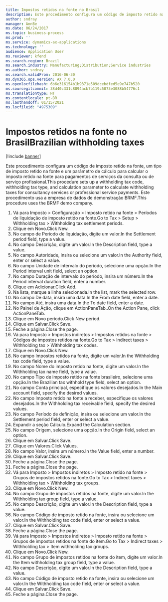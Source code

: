 ```yaml
---
title: Impostos retidos na fonte no Brasil
description: Este procedimento configura um código de imposto retido na fonte, um tipo de imposto retido na fonte e um parâmetro de cálculo para calcular o imposto retido na fonte para pagamentos de serviços da consulta ou de serviço profissional.
author: sndray
manager: AnnBe
ms.date: 06/24/2017
ms.topic: business-process
ms.prod: ''
ms.service: dynamics-ax-applications
ms.technology: ''
audience: Application User
ms.reviewer: kfend
ms.search.region: Brazil
ms.search.industry: Manufacturing;Distribution;Service industries
ms.author: sndray
ms.search.validFrom: 2016-06-30
ms.dyn365.ops.version: AX 7.0.0
ms.openlocfilehash: 6b6e316154b1b9371e509dcebdfed5e9e747b520
ms.sourcegitcommit: 38d40c331c8894acb7b119c5073e3088b54776c1
ms.translationtype: HT
ms.contentlocale: pt-BR
ms.lasthandoff: 01/15/2021
ms.locfileid: "4975309"
---
```

# <a name="brazilian-withholding-taxes"></a><span data-ttu-id="45105-103">Impostos retidos na fonte no Brasil</span><span class="sxs-lookup"><span data-stu-id="45105-103">Brazilian withholding taxes</span></span> 

[!include [banner](../../includes/banner.md)]

<span data-ttu-id="45105-104">Este procedimento configura um código de imposto retido na fonte, um tipo de imposto retido na fonte e um parâmetro de cálculo para calcular o imposto retido na fonte para pagamentos de serviços da consulta ou de serviço profissional.</span><span class="sxs-lookup"><span data-stu-id="45105-104">This procedure sets up a withholding tax code, withholding tax type, and calculation parameter to calculate withholding taxes for consultancy services or professional service payments.</span></span> <span data-ttu-id="45105-105">Este procedimento usa a empresa de dados de demonstração BRMF.</span><span class="sxs-lookup"><span data-stu-id="45105-105">This procedure uses the BRMF demo company.</span></span>

1. <span data-ttu-id="45105-106">Vá para Imposto > Configuração > Imposto retido na fonte > Períodos de liquidação de imposto retido na fonte.</span><span class="sxs-lookup"><span data-stu-id="45105-106">Go to Tax > Setup > Withholding tax > Withholding tax settlement periods.</span></span>
2. <span data-ttu-id="45105-107">Clique em Novo.</span><span class="sxs-lookup"><span data-stu-id="45105-107">Click New.</span></span>
3. <span data-ttu-id="45105-108">No campo de Período de liquidação, digite um valor.</span><span class="sxs-lookup"><span data-stu-id="45105-108">In the Settlement period field, type a value.</span></span>
4. <span data-ttu-id="45105-109">No campo Descrição, digite um valor.</span><span class="sxs-lookup"><span data-stu-id="45105-109">In the Description field, type a value.</span></span>
5. <span data-ttu-id="45105-110">No campo Autoridade, insira ou selecione um valor.</span><span class="sxs-lookup"><span data-stu-id="45105-110">In the Authority field, enter or select a value.</span></span>
6. <span data-ttu-id="45105-111">No campo Unidade de intervalo do período, selecione uma opção.</span><span class="sxs-lookup"><span data-stu-id="45105-111">In the Period interval unit field, select an option.</span></span>
7. <span data-ttu-id="45105-112">No campo Duração de intervalo do período, insira um número.</span><span class="sxs-lookup"><span data-stu-id="45105-112">In the Period interval duration field, enter a number.</span></span>
8. <span data-ttu-id="45105-113">Clique em Adicionar.</span><span class="sxs-lookup"><span data-stu-id="45105-113">Click Add.</span></span>
9. <span data-ttu-id="45105-114">Na lista, marque a linha selecionada.</span><span class="sxs-lookup"><span data-stu-id="45105-114">In the list, mark the selected row.</span></span>
10. <span data-ttu-id="45105-115">No campo De data, insira uma data.</span><span class="sxs-lookup"><span data-stu-id="45105-115">In the From date field, enter a date.</span></span>
11. <span data-ttu-id="45105-116">No campo Até, insira uma data.</span><span class="sxs-lookup"><span data-stu-id="45105-116">In the To date field, enter a date.</span></span>
12. <span data-ttu-id="45105-117">No Painel de Ação, clique em ActionPaneTab..</span><span class="sxs-lookup"><span data-stu-id="45105-117">On the Action Pane, click ActionPaneTab.</span></span>
13. <span data-ttu-id="45105-118">Clique em Novo período.</span><span class="sxs-lookup"><span data-stu-id="45105-118">Click New period.</span></span>
14. <span data-ttu-id="45105-119">Clique em Salvar.</span><span class="sxs-lookup"><span data-stu-id="45105-119">Click Save.</span></span>
15. <span data-ttu-id="45105-120">Feche a página.</span><span class="sxs-lookup"><span data-stu-id="45105-120">Close the page.</span></span>
16. <span data-ttu-id="45105-121">Vá para Imposto > Impostos indiretos > Impostos retidos na fonte > Códigos de impostos retidos na fonte.</span><span class="sxs-lookup"><span data-stu-id="45105-121">Go to Tax > Indirect taxes > Withholding tax > Withholding tax codes.</span></span>
17. <span data-ttu-id="45105-122">Clique em Novo.</span><span class="sxs-lookup"><span data-stu-id="45105-122">Click New.</span></span>
18. <span data-ttu-id="45105-123">No campo Impostos retidos na fonte, digite um valor.</span><span class="sxs-lookup"><span data-stu-id="45105-123">In the Withholding tax code field, type a value.</span></span>
19. <span data-ttu-id="45105-124">No campo Nome do imposto retido na fonte, digite um valor.</span><span class="sxs-lookup"><span data-stu-id="45105-124">In the Withholding tax name field, type a value.</span></span>
20. <span data-ttu-id="45105-125">No campo Tipo de imposto retido na fonte brasileiro, selecione uma opção.</span><span class="sxs-lookup"><span data-stu-id="45105-125">In the Brazilian tax withhold type field, select an option.</span></span>
21. <span data-ttu-id="45105-126">No campo Conta principal, especifique os valores desejados.</span><span class="sxs-lookup"><span data-stu-id="45105-126">In the Main account field, specify the desired values.</span></span>
22. <span data-ttu-id="45105-127">No campo Imposto retido na fonte a receber, especifique os valores desejados.</span><span class="sxs-lookup"><span data-stu-id="45105-127">In the Withholding tax receivable field, specify the desired values.</span></span>
23. <span data-ttu-id="45105-128">No campo Período de definição, insira ou selecione um valor.</span><span class="sxs-lookup"><span data-stu-id="45105-128">In the Settlement period field, enter or select a value.</span></span>
24. <span data-ttu-id="45105-129">Expandir a seção Cálculo.</span><span class="sxs-lookup"><span data-stu-id="45105-129">Expand the Calculation section.</span></span>
25. <span data-ttu-id="45105-130">No campo Origem, selecione uma opção.</span><span class="sxs-lookup"><span data-stu-id="45105-130">In the Origin field, select an option.</span></span>
26. <span data-ttu-id="45105-131">Clique em Salvar.</span><span class="sxs-lookup"><span data-stu-id="45105-131">Click Save.</span></span>
27. <span data-ttu-id="45105-132">Clique em Valores.</span><span class="sxs-lookup"><span data-stu-id="45105-132">Click Values.</span></span>
28. <span data-ttu-id="45105-133">No campo Valor, insira um número.</span><span class="sxs-lookup"><span data-stu-id="45105-133">In the Value field, enter a number.</span></span>
29. <span data-ttu-id="45105-134">Clique em Salvar.</span><span class="sxs-lookup"><span data-stu-id="45105-134">Click Save.</span></span>
30. <span data-ttu-id="45105-135">Feche a página.</span><span class="sxs-lookup"><span data-stu-id="45105-135">Close the page.</span></span>
31. <span data-ttu-id="45105-136">Feche a página.</span><span class="sxs-lookup"><span data-stu-id="45105-136">Close the page.</span></span>
32. <span data-ttu-id="45105-137">Vá para Imposto > Impostos indiretos > Imposto retido na fonte > Grupos de impostos retidos na fonte.</span><span class="sxs-lookup"><span data-stu-id="45105-137">Go to Tax > Indirect taxes > Withholding tax > Withholding tax groups.</span></span>
33. <span data-ttu-id="45105-138">Clique em Novo.</span><span class="sxs-lookup"><span data-stu-id="45105-138">Click New.</span></span>
34. <span data-ttu-id="45105-139">No campo Grupo de impostos retidos na fonte, digite um valor.</span><span class="sxs-lookup"><span data-stu-id="45105-139">In the Withholding tax group field, type a value.</span></span>
35. <span data-ttu-id="45105-140">No campo Descrição, digite um valor.</span><span class="sxs-lookup"><span data-stu-id="45105-140">In the Description field, type a value.</span></span>
36. <span data-ttu-id="45105-141">No campo Código de imposto retido na fonte, insira ou selecione um valor.</span><span class="sxs-lookup"><span data-stu-id="45105-141">In the Withholding tax code field, enter or select a value.</span></span>
37. <span data-ttu-id="45105-142">Clique em Salvar.</span><span class="sxs-lookup"><span data-stu-id="45105-142">Click Save.</span></span>
38. <span data-ttu-id="45105-143">Feche a página.</span><span class="sxs-lookup"><span data-stu-id="45105-143">Close the page.</span></span>
39. <span data-ttu-id="45105-144">Vá para Imposto > Impostos indiretos > Imposto retido na fonte > Grupos de impostos retidos na fonte do item.</span><span class="sxs-lookup"><span data-stu-id="45105-144">Go to Tax > Indirect taxes > Withholding tax > Item withholding tax groups.</span></span>
40. <span data-ttu-id="45105-145">Clique em Novo.</span><span class="sxs-lookup"><span data-stu-id="45105-145">Click New.</span></span>
41. <span data-ttu-id="45105-146">No campo Grupo de impostos retidos na fonte do item, digite um valor.</span><span class="sxs-lookup"><span data-stu-id="45105-146">In the Item withholding tax group field, type a value.</span></span>
42. <span data-ttu-id="45105-147">No campo Descrição, digite um valor.</span><span class="sxs-lookup"><span data-stu-id="45105-147">In the Description field, type a value.</span></span>
43. <span data-ttu-id="45105-148">No campo Código de imposto retido na fonte, insira ou selecione um valor.</span><span class="sxs-lookup"><span data-stu-id="45105-148">In the Withholding tax code field, enter or select a value.</span></span>
44. <span data-ttu-id="45105-149">Clique em Salvar.</span><span class="sxs-lookup"><span data-stu-id="45105-149">Click Save.</span></span>
45. <span data-ttu-id="45105-150">Feche a página.</span><span class="sxs-lookup"><span data-stu-id="45105-150">Close the page.</span></span>

